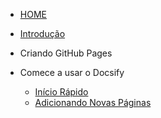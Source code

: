 <!-- docs/_sidebar.md -->
- [HOME](README.md)
- [Introdução](introducao.md "Introdução")

 - Criando GitHub Pages
  

- Comece a usar o Docsify
  - [Início Rápido](iniciorapido.md "Início rápido")
  - [Adicionando Novas Páginas](criandopaginas.md "Adicionando Páginas")
 

